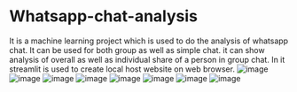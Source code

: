 # Whatsapp-chat-analysis
It is a machine learning project which is used to do the analysis of whatsapp chat.
It can be used for both group as well as simple chat.
it can show analysis of overall as well as individual share of a person in group chat.
In it streamlit is used to create local host website on web browser.
![image](https://user-images.githubusercontent.com/126166900/224976832-17cc7e1a-c046-4f7d-b744-3a548f8530be.png)
![image](https://user-images.githubusercontent.com/126166900/224976958-7ee50e5f-cd2a-4ba2-aa52-fab21da50c2c.png)
![image](https://user-images.githubusercontent.com/126166900/224977005-b975d6ba-dbc9-4f8f-ab1e-cfd518ae5599.png)
![image](https://user-images.githubusercontent.com/126166900/224977057-65e099e1-bac1-48e9-b40b-8801deceb345.png)
![image](https://user-images.githubusercontent.com/126166900/224977116-32671b69-5fda-4afd-96c2-4ee890aeed84.png)
![image](https://user-images.githubusercontent.com/126166900/224977187-d157f67b-aada-42f1-903a-e9dbc8edb022.png)
![image](https://user-images.githubusercontent.com/126166900/224977235-5ec79331-638a-4e72-ba39-8e7c26d19f78.png)
![image](https://user-images.githubusercontent.com/126166900/224977286-691f5ebf-7bf2-4262-af23-a4e3112cb90d.png)
